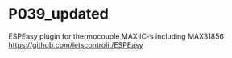# P039_updated
ESPEasy plugin for thermocouple MAX IC-s including MAX31856
https://github.com/letscontrolit/ESPEasy
